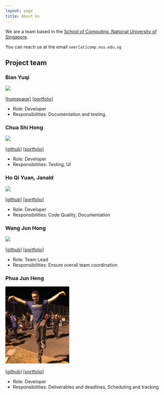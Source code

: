 ```yaml
---
layout: page
title: About Us
---
```


We are a team based in the [School of Computing, National University of Singapore](http://www.comp.nus.edu.sg).

You can reach us at the email `seer[at]comp.nus.edu.sg`

## Project team

### Bian Yuqi

<img src="images/jacky142857.png" width="200px">

[[homepage](https://github.com/Jacky142857)]
[[portfolio](team/jacky142857.md)]

* Role: Developer
* Responsibilities: Documentation and testing.

### Chua Shi Hong

<img src="images/chuashihong.png" width="200px">

[[github](https://github.com/chuashihong)]
[[portfolio](team/chuashihong.md)]

* Role: Developer
* Responsibilities: Testing, UI

### Ho Qi Yuan, Janald

<img src="images/janald99.png" width="200px">

[[github](http://github.com/janald99)] [[portfolio](team/janald99.md)]

* Role: Developer
* Responsibilities: Code Quality, Documentation

### Wang Jun Hong

<img src="images/wjunhong.png" width="200px">

[[github](http://github.com/WJunHong)]
[[portfolio](team/wjunhong.md)]

* Role: Team Lead
* Responsibilities: Ensure overall team coordination

### Phua Jun Heng

<img src="images/cwnm.png" width="200px">

[[github](http://github.com/cwnm)] [[portfolio](team/cwnm.md)]

* Role: Developer
* Responsibilities: Deliverables and deadlines, Scheduling and tracking


